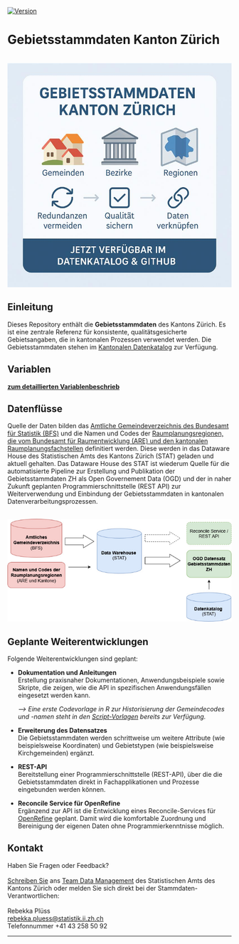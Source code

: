 [![Version](https://img.shields.io/badge/version-1.0.0-green.svg)](https://github.com/statistikZH/gebietsstammdaten_zh) 

# Gebietsstammdaten Kanton Zürich

<div align="center"><br> 
<img src="images/gebietsstammdaten.png" alt="Übersicht Gebietsstammdaten" width="600">
<br> </div>

## Einleitung

Dieses Repository enthält die **Gebietsstammdaten** des Kantons Zürich. Es ist eine zentrale Referenz für konsistente, qualitätsgesicherte Gebietsangaben, die in kantonalen Prozessen verwendet werden.
Die Gebietsstammdaten stehen im [Kantonalen Datenkatalog](https://www.zh.ch/de/politik-staat/statistik-daten/datenkatalog.html#/datasets/3082@statistisches-amt-kanton-zuerich) zur Verfügung.


## Variablen

[**zum detaillierten Variablenbeschrieb**](Variablen.md)


## Datenflüsse

Quelle der Daten bilden das [Amtliche Gemeindeverzeichnis des Bundesamt für Statistik (BFS)](https://www.bfs.admin.ch/bfs/de/home/statistiken/querschnittsthemen/raeumliche-analysen/raeumliche-gliederungen/regionalpolitische-gliederungen.html) und die Namen und Codes der [Raumplanungsregionen, die vom Bundesamt für Raumentwicklung (ARE) und den kantonalen Raumplanungsfachstellen](https://www.bfs.admin.ch/bfs/de/home/statistiken/querschnittsthemen/raeumliche-analysen/raeumliche-gliederungen/regionalpolitische-gliederungen.html) definitiert werden. Diese werden in das Dataware House des Statistischen Amts des Kantons Zürich (STAT) geladen und aktuell gehalten. Das Dataware House des STAT ist wiederum Quelle für die automatisierte Pipeline zur Erstellung und Publikation der Gebietsstammdaten ZH als Open Governement Data (OGD) und der in naher Zukunft geplanten Programmierschnittstelle (REST API) zur Weiterverwendung und Einbindung der Gebietsstammdaten in kantonalen Datenverarbeitungsprozessen. 
<div align="center"><br> 
<img src="images/Gebietsstammdaten_DF.jpg" alt="Datenflüsse Gebietsstammdaten" width="600">
<br> </div>

## Geplante Weiterentwicklungen 

Folgende Weiterentwicklungen sind geplant:

- **Dokumentation und Anleitungen**  
  Erstellung praxisnaher Dokumentationen, Anwendungsbeispiele sowie Skripte, die zeigen, wie die API in spezifischen Anwendungsfällen eingesetzt werden kann.

  *--> Eine erste Codevorlage in R zur Historisierung der Gemeindecodes und -namen steht in den 
  [Script-Vorlagen](script_vorlagen) bereits zur Verfügung.*

- **Erweiterung des Datensatzes**  
  Die Gebietsstammdaten werden schrittweise um weitere Attribute (wie beispielsweise Koordinaten) und Gebietstypen (wie beispielsweise Kirchgemeinden) ergänzt.
  
- **REST-API**  
  Bereitstellung einer Programmierschnittstelle (REST-API), über die die Gebietsstammdaten direkt in Fachapplikationen und Prozesse eingebunden werden können. 

- **Reconcile Service für OpenRefine**  
  Ergänzend zur API ist die Entwicklung eines Reconcile-Services für [OpenRefine](https://openrefine.org/) geplant. Damit wird die komfortable Zuordnung und Bereinigung der eigenen Daten ohne Programmierkenntnisse möglich. 


## Kontakt
Haben Sie Fragen oder Feedback? <br><br>
[Schreiben Sie](mailto:dm@statistik.ji.zh.ch) ans [Team Data Management](https://www.zh.ch/de/direktion-der-justiz-und-des-innern/statistisches-amt/data-management.html) des Statistischen Amts des Kantons Zürich
oder melden Sie sich direkt bei der Stammdaten-Verantwortlichen: <br><br>
Rebekka Plüss <br>
rebekka.pluess@statistik.ji.zh.ch <br>
Telefonnummer +41 43 258 50 92<br>

---
